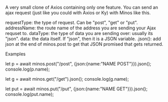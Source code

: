 A very small clone of Axios containing only one feature. 
You can send an ajax request (just like you could with Axios or Ky) with Minos like this. 


requestType: the type of request. Can be "post", "get" or "put".  
addressName: the route name of the address you are sending your Ajax requset to.
dataType: the type of data you are sending over: usually its "json".
data: the data itself. If "json",  then it is a JSON variable. 
.json(): add json at the end of minos.post to get that JSON promised that gets returned. 

Examples

let p = await minos.post("/post", {json:{name:"NAME POST"}}).json();
console.log(p.name);
 


let g = await minos.get("/get").json();
console.log(g.name);
 

 
let put = await minos.put("/put", {json:{name:"NAME GET"}}).json();
console.log(put.name);
 



